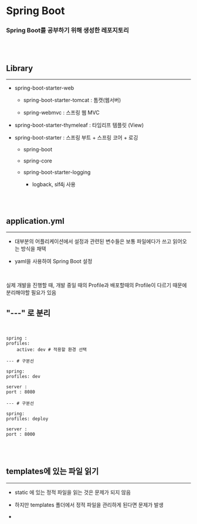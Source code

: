 # **Spring Boot**

### Spring Boot를 공부하기 위해 생성한 레포지토리

<br><br>

## **Library**

---

- spring-boot-starter-web

    - spring-boot-starter-tomcat : 톰캣(웹서버)

    - spring-webmvc : 스프링 웹 MVC

- spring-boot-starter-thymeleaf : 타임리프 템플릿 (View)

- spring-boot-starter : 스프링 부트 + 스프링 코어 + 로깅

    - spring-boot

    - spring-core

    - spring-boot-starter-logging

        - logback, slf4j 사용

<br><br>

## **application.yml**

---

- 대부분의 어플리케이션에서 설정과 관련된 변수들은 보통 파일에다가 쓰고 읽어오는 방식을 채택

- yaml을 사용하여 Spring Boot 설정

<br>

실제 개발을 진행할 때, 개발 중일 때의 Profile과 배포할때의 Profile이 다르기 때문에 분리해야할 필요가 있음

## **"---" 로 분리**
<br>

    spring :
    profiles:
        active: dev # 적용할 환경 선택

    --- # 구분선

    spring:
    profiles: dev

    server :
    port : 8080

    --- # 구분선

    spring:
    profiles: deploy

    server :
    port : 8000

<br><br>

## **templates에 있는 파일 읽기**

---

- static 에 있는 정적 파일을 읽는 것은 문제가 되지 않음

- 하지만 templates 폴더에서 정적 파일을 관리하게 된다면 문제가 발생

- 